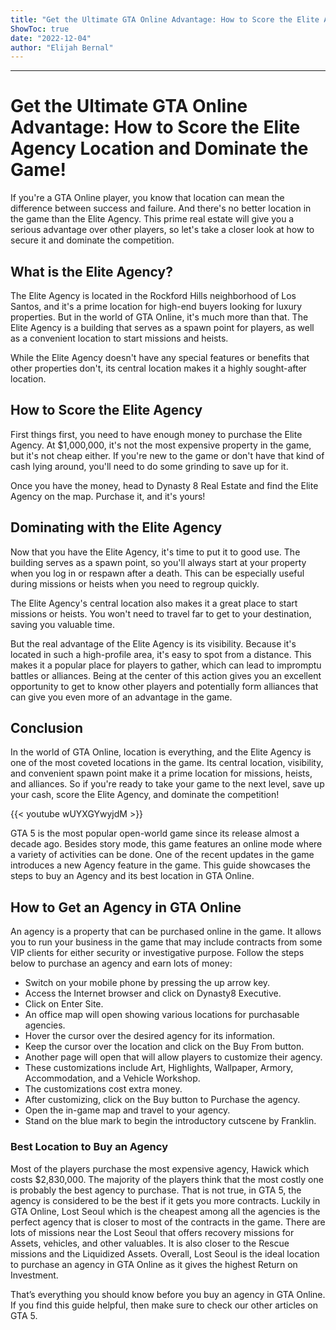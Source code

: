```yaml
---
title: "Get the Ultimate GTA Online Advantage: How to Score the Elite Agency Location and Dominate the Game!"
ShowToc: true 
date: "2022-12-04"
author: "Elijah Bernal"
---
```

*****
# Get the Ultimate GTA Online Advantage: How to Score the Elite Agency Location and Dominate the Game!

If you're a GTA Online player, you know that location can mean the difference between success and failure. And there's no better location in the game than the Elite Agency. This prime real estate will give you a serious advantage over other players, so let's take a closer look at how to secure it and dominate the competition.

## What is the Elite Agency?

The Elite Agency is located in the Rockford Hills neighborhood of Los Santos, and it's a prime location for high-end buyers looking for luxury properties. But in the world of GTA Online, it's much more than that. The Elite Agency is a building that serves as a spawn point for players, as well as a convenient location to start missions and heists.

While the Elite Agency doesn't have any special features or benefits that other properties don't, its central location makes it a highly sought-after location.

## How to Score the Elite Agency

First things first, you need to have enough money to purchase the Elite Agency. At $1,000,000, it's not the most expensive property in the game, but it's not cheap either. If you're new to the game or don't have that kind of cash lying around, you'll need to do some grinding to save up for it.

Once you have the money, head to Dynasty 8 Real Estate and find the Elite Agency on the map. Purchase it, and it's yours!

## Dominating with the Elite Agency

Now that you have the Elite Agency, it's time to put it to good use. The building serves as a spawn point, so you'll always start at your property when you log in or respawn after a death. This can be especially useful during missions or heists when you need to regroup quickly.

The Elite Agency's central location also makes it a great place to start missions or heists. You won't need to travel far to get to your destination, saving you valuable time.

But the real advantage of the Elite Agency is its visibility. Because it's located in such a high-profile area, it's easy to spot from a distance. This makes it a popular place for players to gather, which can lead to impromptu battles or alliances. Being at the center of this action gives you an excellent opportunity to get to know other players and potentially form alliances that can give you even more of an advantage in the game.

## Conclusion

In the world of GTA Online, location is everything, and the Elite Agency is one of the most coveted locations in the game. Its central location, visibility, and convenient spawn point make it a prime location for missions, heists, and alliances. So if you're ready to take your game to the next level, save up your cash, score the Elite Agency, and dominate the competition!

{{< youtube wUYXGYwyjdM >}} 



GTA 5 is the most popular open-world game since its release almost a decade ago. Besides story mode, this game features an online mode where a variety of activities can be done. One of the recent updates in the game introduces a new Agency feature in the game. This guide showcases the steps to buy an Agency and its best location in GTA Online.
 
## How to Get an Agency in GTA Online
 
An agency is a property that can be purchased online in the game. It allows you to run your business in the game that may include contracts from some VIP clients for either security or investigative purpose. Follow the steps below to purchase an agency and earn lots of money:
 
- Switch on your mobile phone by pressing the up arrow key.
 - Access the Internet browser and click on Dynasty8 Executive.
 - Click on Enter Site.
 - An office map will open showing various locations for purchasable agencies.
 - Hover the cursor over the desired agency for its information.
 - Keep the cursor over the location and click on the Buy From button.
 - Another page will open that will allow players to customize their agency.
 - These customizations include Art, Highlights, Wallpaper, Armory, Accommodation, and a Vehicle Workshop.
 - The customizations cost extra money.
 - After customizing, click on the Buy button to Purchase the agency.
 - Open the in-game map and travel to your agency.
 - Stand on the blue mark to begin the introductory cutscene by Franklin.

 
### Best Location to Buy an Agency
 
Most of the players purchase the most expensive agency, Hawick which costs $2,830,000. The majority of the players think that the most costly one is probably the best agency to purchase. That is not true, in GTA 5, the agency is considered to be the best if it gets you more contracts. Luckily in GTA Online, Lost Seoul which is the cheapest among all the agencies is the perfect agency that is closer to most of the contracts in the game. There are lots of missions near the Lost Seoul that offers recovery missions for Assets, vehicles, and other valuables. It is also closer to the Rescue missions and the Liquidized Assets. Overall, Lost Seoul is the ideal location to purchase an agency in GTA Online as it gives the highest Return on Investment.
 
That’s everything you should know before you buy an agency in GTA Online. If you find this guide helpful, then make sure to check our other articles on GTA 5.




